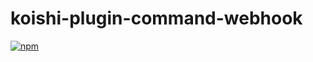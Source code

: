 # koishi-plugin-command-webhook

[![npm](https://img.shields.io/npm/v/koishi-plugin-command-webhook?style=flat-square)](https://www.npmjs.com/package/koishi-plugin-command-webhook)


